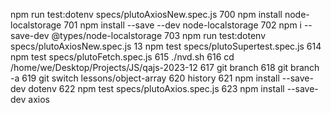 npm run test:dotenv specs/plutoAxiosNew.spec.js
700 npm install node-localstorage
701 npm install --save --dev node-localstorage
702 npm i --save-dev @types/node-localstorage
703 npm run test:dotenv specs/plutoAxiosNew.spec.js
13 npm test specs/plutoSupertest.spec.js
614 npm test specs/plutoFetch.spec.js
615 ./nvd.sh
616 cd /home/we/Desktop/Projects/JS/qajs-2023-12
617 git branch
618 git branch -a
619 git switch lessons/object-array
620 history
621 npm install --save-dev dotenv
622 npm test specs/plutoAxios.spec.js
623 npm install --save-dev axios
